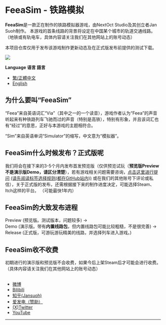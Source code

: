 # FeeaSim - 铁路模拟

**FeeaSim**是一款正在制作的铁路模拟器游戏，由NextOct Studio及其创立者Jan Suoh制作。 本游戏的首条线路的背景将设定在中国某个城市的轨道交通线路。（地铁或有轨电车，具体内容请关注我们在其他网站上的账号动态） 

本项目仓库仅用于发布该游戏制作更新动态及在正式版发布前提供的测试下载。

![](https://i0.hdslb.com/bfs/new_dyn/watermark/793cec0c9dd8844ccf72696171864abb3546637144165029.png)

**Language 语言 語言**
  
- [繁/正體中文](https://github.com/Jansuoh/FeeaSim/blob/main/README_ZH-HANT.md)
- [English](https://github.com/Jansuoh/FeeaSim)

## 为什么要叫“FeeaSim”

“Feea”来自英语词汇“Via”（其中之一的一个读音），游戏作者认为“Feea”的声音听起来有种铁路列车飞驰而过的声音（特别是高铁），特别有形象，并且该词汇也有“经过”的意思，正好与本游戏的主题相符合。 

“Sim”来自英语单词“Simulator”的缩写，中文意为“模拟器”。

## FeeaSim什么时候发布？正式版呢

我们将会在接下来的3-5个月内发布首发预览版（仅供预览试玩（**预览版Preview不是演示版Demo，请区分清楚**），若有游戏相关问题需要咨询，[点击这里进行提问](https://github.com/Jansuoh/FeeaSim/issues/new) [(请先阅读标签选择规则(都在GitHub站内))](https://github.com/Jansuoh/FeeaSim/blob/main/RULE_ISSUES.md) 或在我们的其他账号下评论或私信），关于正式版的发布，还需根据接下来的制作进度决定，可能选择Steam、Itch这样的平台。 （可能最快1年内）

## FeeaSim的大致发布进程

Preview (预览版。测试版本，问题较多) →  
Demo (演示版。带有**内置线路包**，但内置线路包可能比较粗糙，不是很完善) →  
Release (正式版，可游玩游玩精美的线路，并选择列车进入游戏。)

## FeeaSim收不收费

初期进行的演示版和预览版不会收费，如果今后上架Steam后才可能会进行收费。（具体内容请关注我们在其他网站上的账号动态）


##

- [微博](https://weibo.com/u/7906018667)
- [Bilibili](https://space.bilibili.com/3546637144165029)
- [知乎(Jansuoh)](https://www.zhihu.com/people/e-yes-71)
- [爱发电（赞助）](https://afdian.net/a/jansuoh)
- [(X)Twitter](http://twitter.com/NextOctStudio)
- [YouTube](http://www.youtube.com/@NextOctStudio)

----------


